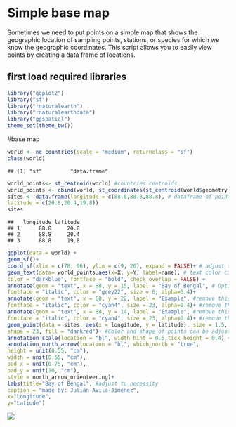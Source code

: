 Simple base map
===============

Sometimes we need to put points on a simple map that shows the
geographic location of sampling points, stations, or species for which
we know the geographic coordinates. This script allows you to easily
view points by creating a data frame of locations.

first load required libraries
-----------------------------

``` r
library("ggplot2")
library("sf")
library("rnaturalearth")
library("rnaturalearthdata")
library("ggspatial")
theme_set(theme_bw())
```

\#base map

``` r
world <- ne_countries(scale = "medium", returnclass = "sf")
class(world)
```

    ## [1] "sf"         "data.frame"

``` r
world_points<- st_centroid(world) #countries centroids
world_points <- cbind(world, st_coordinates(st_centroid(world$geometry)))
sites <- data.frame(longitude = c(88.8,88.8,88.8), # dataframe of points coordinates
latitude = c(20.8,20.4,19.8))
sites
```

    ##   longitude latitude
    ## 1      88.8     20.8
    ## 2      88.8     20.4
    ## 3      88.8     19.8

``` r
ggplot(data = world) +
geom_sf()+
coord_sf(xlim = c(78, 96), ylim = c(9, 26), expand = FALSE)+ # adjust to study area
geom_text(data= world_points,aes(x=X, y=Y, label=name), # text color can be adjusted
color = "darkblue", fontface = "bold", check_overlap = FALSE) +
annotate(geom = "text", x = 88, y = 15, label = "Bay of Bengal", # Optional text
fontface = "italic", color = "grey22", size = 6, alpha=0.4)+
annotate(geom = "text", x = 88, y = 22, label = "Example", #remove this code line
fontface = "italic", color = "cyan4", size = 23, alpha=0.4)+ #remove this code line
annotate(geom = "text", x = 88, y = 14, label = "Example", #remove this code line
fontface = "italic", color = "cyan4", size = 23, alpha=0.4)+ #remove this code line
geom_point(data = sites, aes(x = longitude, y = latitude), size = 1.5,
shape = 23, fill = "darkred")+ #Color and shape of points can be adjusted
annotation_scale(location = "bl", width_hint = 0.5,tick_height = 0.4) +
annotation_north_arrow(location = "bl", which_north = "true",
height = unit(0.55, "cm"),
width = unit(0.55, "cm"),
pad_x = unit(0.75, "cm"),
pad_y = unit(10, "cm"),
style = north_arrow_orienteering)+
labs(title="Bay of Bengal", #adjust to necessity
caption = "made by: Julián Avila-Jiménez",
x="Longitude",
y="Latiude")
```

![](SimpleBaseMap_files/figure-markdown_github/unnamed-chunk-2-1.png)
